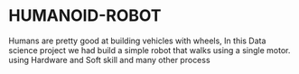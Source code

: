 # HUMANOID-ROBOT
Humans are pretty good at building vehicles with wheels, In this Data science project  we had build a simple robot that walks using a single motor. using Hardware and Soft skill and many other process 
